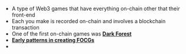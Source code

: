 - A type of Web3 games that have everything on-chain other that their front-end 
- Each you make is recorded on-chain and involves a blockchain transaction 
- One of the first on-chain games was **[Dark Forest](../notes/Dark_Forest)**
- **[Early patterns in creating FOCGs](../notes/Early_patterns_in_creating_FOCGs)**
- 
